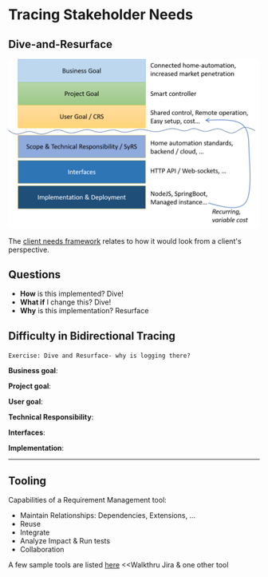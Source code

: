 # Tracing Stakeholder Needs

## Dive-and-Resurface

![value-chain](images/value-chain.png "value chain")

The [client needs framework](https://evolytics.com/blog/hierarchy-client-needs-framework-analysts/)
relates to how it would look from a client's perspective.

## Questions

- **How** is this implemented? Dive!
- **What if** I change this? Dive!
- **Why** is this implementation? Resurface

## Difficulty in Bidirectional Tracing

`Exercise: Dive and Resurface- why is logging there?`

**Business goal**:

**Project goal**:

**User goal**:

**Technical Responsibility**:

**Interfaces**:

**Implementation**:

---

## Tooling

Capabilities of a Requirement Management tool:

- Maintain Relationships: Dependencies, Extensions, ...
- Reuse
- Integrate
- Analyze Impact & Run tests
- Collaboration

A few sample tools are listed [here](https://thedigitalprojectmanager.com/requirements-management-tools/)
<<Walkthru Jira & one other tool
